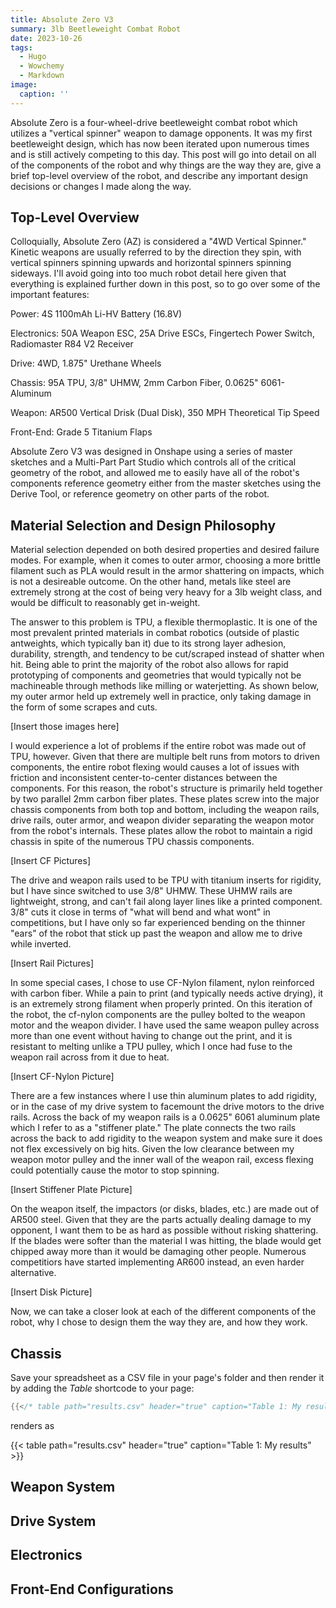 ```yaml
---
title: Absolute Zero V3
summary: 3lb Beetleweight Combat Robot
date: 2023-10-26
tags:
  - Hugo
  - Wowchemy
  - Markdown
image:
  caption: ''
---
```


Absolute Zero is a four-wheel-drive beetleweight combat robot which utilizes a "vertical spinner" weapon to damage opponents. It was my first beetleweight design, which has now been iterated upon numerous times and is still actively competing to this day. This post will go into detail on all of the components of the robot and why things are the way they are, give a brief top-level overview of the robot, and describe any important design decisions or changes I made along the way.

## Top-Level Overview

Colloquially, Absolute Zero (AZ) is considered a "4WD Vertical Spinner." Kinetic weapons are usually referred to by the direction they spin, with vertical spinners spinning upwards and horizontal spinners spinning sideways. I'll avoid going into too much robot detail here given that everything is explained further down in this post, so to go over some of the important features:

Power: 4S 1100mAh Li-HV Battery (16.8V)

Electronics: 50A Weapon ESC, 25A Drive ESCs, Fingertech Power Switch, Radiomaster R84 V2 Receiver 

Drive: 4WD, 1.875" Urethane Wheels

Chassis: 95A TPU, 3/8" UHMW, 2mm Carbon Fiber, 0.0625" 6061-Aluminum

Weapon: AR500 Vertical Drisk (Dual Disk), 350 MPH Theoretical Tip Speed

Front-End: Grade 5 Titanium Flaps

Absolute Zero V3 was designed in Onshape using a series of master sketches and a Multi-Part Part Studio which controls all of the critical geometry of the robot, and allowed me to easily have all of the robot's components reference geometry either from the master sketches using the Derive Tool, or reference geometry on other parts of the robot.


## Material Selection and Design Philosophy

Material selection depended on both desired properties and desired failure modes. For example, when it comes to outer armor, choosing a more brittle filament such as PLA would result in the armor shattering on impacts, which is not a desireable outcome. On the other hand, metals like steel are extremely strong at the cost of being very heavy for a 3lb weight class, and would be difficult to reasonably get in-weight.

The answer to this problem is TPU, a flexible thermoplastic. It is one of the most prevalent printed materials in combat robotics (outside of plastic antweights, which typically ban it) due to its strong layer adhesion, durability, strength, and tendency to be cut/scraped instead of shatter when hit. Being able to print the majority of the robot also allows for rapid prototyping of components and geometries that would typically not be machineable through methods like milling or waterjetting. As shown below, my outer armor held up extremely well in practice, only taking damage in the form of some scrapes and cuts.

[Insert those images here]

I would experience a lot of problems if the entire robot was made out of TPU, however. Given that there are multiple belt runs from motors to driven components, the entire robot flexing would causes a lot of issues with friction and inconsistent center-to-center distances between the components. For this reason, the robot's structure is primarily held together by two parallel 2mm carbon fiber plates. These plates screw into the major chassis components from both top and bottom, including the weapon rails, drive rails, outer armor, and weapon divider separating the weapon motor from the robot's internals. These plates allow the robot to maintain a rigid chassis in spite of the numerous TPU chassis components.

[Insert CF Pictures]

The drive and weapon rails used to be TPU with titanium inserts for rigidity, but I have since switched to use 3/8" UHMW. These UHMW rails are lightweight, strong, and can't fail along layer lines like a printed component. 3/8" cuts it close in terms of "what will bend and what wont" in competitions, but I have only so far experienced bending on the thinner "ears" of the robot that stick up past the weapon and allow me to drive while inverted.

[Insert Rail Pictures]

In some special cases, I chose to use CF-Nylon filament, nylon reinforced with carbon fiber. While a pain to print (and typically needs active drying), it is an extremely strong filament when properly printed. On this iteration of the robot, the cf-nylon components are the pulley bolted to the weapon motor and the weapon divider. I have used the same weapon pulley across more than one event without having to change out the print, and it is resistant to melting unlike a TPU pulley, which I once had fuse to the weapon rail across from it due to heat.

[Insert CF-Nylon Picture]

There are a few instances where I use thin aluminum plates to add rigidity, or in the case of my drive system to facemount the drive motors to the drive rails. Across the back of my weapon rails is a 0.0625" 6061 aluminum plate which I refer to as a "stiffener plate." The plate connects the two rails across the back to add rigidity to the weapon system and make sure it does not flex excessively on big hits. Given the low clearance between my weapon motor pulley and the inner wall of the weapon rail, excess flexing could potentially cause the motor to stop spinning.

[Insert Stiffener Plate Picture]

On the weapon itself, the impactors (or disks, blades, etc.) are made out of AR500 steel. Given that they are the parts actually dealing damage to my opponent, I want them to be as hard as possible without risking shattering. If the blades were softer than the material I was hitting, the blade would get chipped away more than it would be damaging other people. Numerous competitiors have started implementing AR600 instead, an even harder alternative.

[Insert Disk Picture]

Now, we can take a closer look at each of the different components of the robot, why I chose to design them the way they are, and how they work.


## Chassis

Save your spreadsheet as a CSV file in your page's folder and then render it by adding the _Table_ shortcode to your page:

```go
{{</* table path="results.csv" header="true" caption="Table 1: My results" */>}}
```

renders as

{{< table path="results.csv" header="true" caption="Table 1: My results" >}}

## Weapon System

## Drive System

## Electronics

## Front-End Configurations
